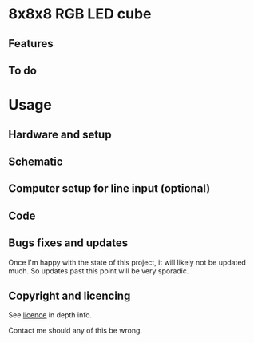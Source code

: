 # 8x8x8 RGB LED cube


## Features


## To do


# Usage
## Hardware and setup

## Schematic

## Computer setup for line input (optional)

## Code

## Bugs fixes and updates
Once I'm happy with the state of this project, it will likely not be updated much. So updates past this point will be very sporadic.

## Copyright and licencing

See [licence](license.txt) in depth info.

Contact me should any of this be wrong.

